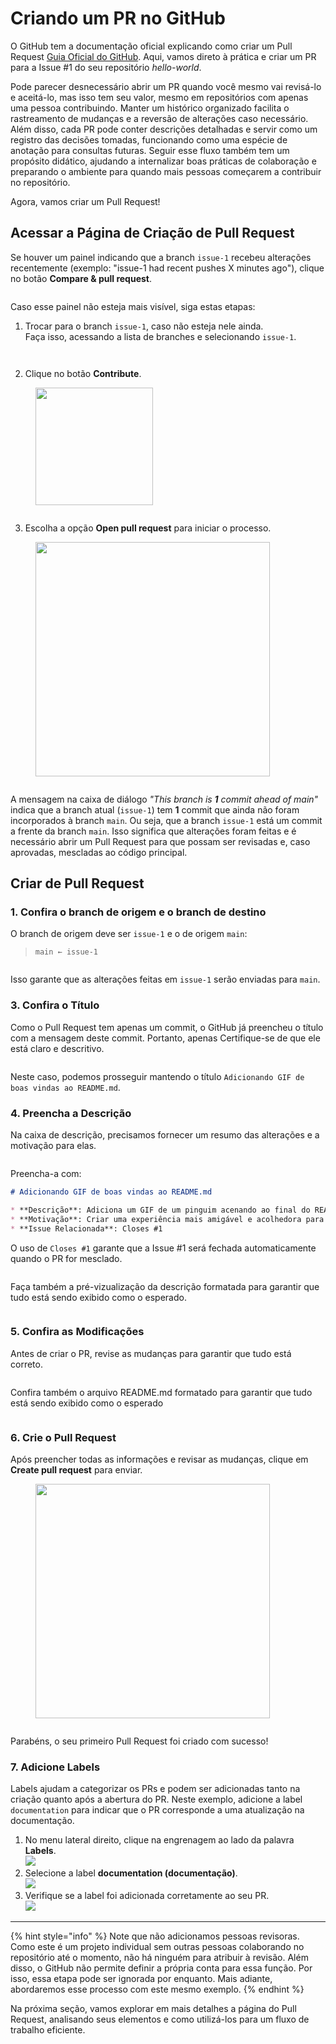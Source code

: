 # Criando um PR no GitHub

O GitHub tem a documentação oficial explicando como criar um Pull Request [Guia Oficial do GitHub](https://docs.github.com/pt/pull-requests/collaborating-with-pull-requests/proposing-changes-to-your-work-with-pull-requests/creating-a-pull-request). Aqui, vamos direto à prática e criar um PR para a Issue #1 do seu repositório _hello-world_.

Pode parecer desnecessário abrir um PR quando você mesmo vai revisá-lo e aceitá-lo, mas isso tem seu valor, mesmo em repositórios com apenas uma pessoa contribuindo. Manter um histórico organizado facilita o rastreamento de mudanças e a reversão de alterações caso necessário. Além disso, cada PR pode conter descrições detalhadas e servir como um registro das decisões tomadas, funcionando como uma espécie de anotação para consultas futuras. Seguir esse fluxo também tem um propósito didático, ajudando a internalizar boas práticas de colaboração e preparando o ambiente para quando mais pessoas começarem a contribuir no repositório.

Agora, vamos criar um Pull Request!

## Acessar a Página de Criação de Pull Request <a href="#criando-sua-primeira-issue" id="criando-sua-primeira-issue"></a>

Se houver um painel indicando que a branch `issue-1` recebeu alterações recentemente (exemplo: "issue-1 had recent pushes X minutes ago"), clique no botão **Compare & pull request**.

<figure><img src="../.gitbook/assets/73_ Acessa pg para criar PR.png" alt=""><figcaption></figcaption></figure>

Caso esse painel não esteja mais visível, siga estas etapas:

1. Trocar para o branch `issue-1`, caso não esteja nele ainda.\
   Faça isso, acessando a lista de branches e selecionando `issue-1`.

<figure><img src="../.gitbook/assets/74_ Acessa pg para criar PR 2.png" alt=""><figcaption></figcaption></figure>

<figure><img src="../.gitbook/assets/75_ Acessa pg para criar PR 3.png" alt=""><figcaption></figcaption></figure>

2. Clique no botão **Contribute**.

<figure><img src="../.gitbook/assets/image (2).png" alt="" width="188"><figcaption></figcaption></figure>

<figure><img src="../.gitbook/assets/76_ Acessa pg para criar PR 4.png" alt=""><figcaption></figcaption></figure>

3. Escolha a opção **Open pull request** para iniciar o processo.

<figure><img src="../.gitbook/assets/image (1) (1).png" alt="" width="375"><figcaption></figcaption></figure>

<figure><img src="../.gitbook/assets/77_ Acessa pg para criar PR 5.png" alt=""><figcaption></figcaption></figure>

A mensagem na caixa de diálogo _"This branch is **1** commit ahead of main"_ indica que a branch atual (`issue-1`) tem **1** commit que ainda não foram incorporados à branch `main`. Ou seja, que a branch `issue-1` está um commit a frente da branch `main`. Isso significa que alterações foram feitas e é necessário abrir um Pull Request para que possam ser revisadas e, caso aprovadas, mescladas ao código principal.

## Criar de Pull Request <a href="#criando-sua-primeira-issue" id="criando-sua-primeira-issue"></a>

### 1. Confira o branch de origem e o branch de destino

O branch de origem deve ser `issue-1` e o de origem `main`:&#x20;

> &#x20;`main ← issue-1`&#x20;

<figure><img src="../.gitbook/assets/78- Criar PR 1.png" alt=""><figcaption></figcaption></figure>

Isso garante que as alterações feitas em `issue-1` serão enviadas para `main`.

### 3. Confira o Título

Como o Pull Request tem apenas um commit, o GitHub já preencheu o título com a mensagem deste commit. Portanto, apenas Certifique-se de que ele está claro e descritivo.

<figure><img src="../.gitbook/assets/84- PR -Título.png" alt=""><figcaption></figcaption></figure>

Neste caso, podemos prosseguir mantendo o título `Adicionando GIF de boas vindas ao README.md`.

### 4. Preencha a Descrição

Na caixa de descrição, precisamos fornecer um resumo das alterações e a motivação para elas.

<figure><img src="../.gitbook/assets/79- Criar PR 2.png" alt=""><figcaption></figcaption></figure>

Preencha-a com:

```markdown
# Adicionando GIF de boas vindas ao README.md

* **Descrição**: Adiciona um GIF de um pinguim acenando ao final do README.md.
* **Motivação**: Criar uma experiência mais amigável e acolhedora para quem visita o repositório
* **Issue Relacionada**: Closes #1
```

O uso de `Closes #1` garante que a Issue #1 será fechada automaticamente quando o PR for mesclado.

<figure><img src="../.gitbook/assets/85 Descrição Preenchida PR.png" alt=""><figcaption></figcaption></figure>

Faça também a pré-vizualização da descrição formatada para garantir que tudo está sendo exibido como o esperado.

<figure><img src="../.gitbook/assets/86 Descrição Preenchida PR - Preview.png" alt=""><figcaption></figcaption></figure>

### 5. Confira as Modificações

Antes de criar o PR, revise as mudanças para garantir que tudo está correto.

<figure><img src="../.gitbook/assets/80- Criar PR 3.png" alt=""><figcaption></figcaption></figure>

Confira também o arquivo README.md formatado para garantir que tudo está sendo exibido como o esperado

<figure><img src="../.gitbook/assets/82- Criar PR 5.png" alt=""><figcaption></figcaption></figure>

### 6. Crie o Pull Request

Após preencher todas as informações e revisar as mudanças, clique em **Create pull request** para enviar.

<figure><img src="../.gitbook/assets/image.png" alt="" width="375"><figcaption></figcaption></figure>

<figure><img src="../.gitbook/assets/86 PR recém criado.png" alt=""><figcaption></figcaption></figure>

Parabéns, o seu primeiro Pull Request foi criado com sucesso!

### **7. Adicione Labels**

Labels ajudam a categorizar os PRs e podem ser adicionadas tanto na criação quanto após a abertura do PR. Neste exemplo, adicione a label `documentation` para indicar que o PR corresponde a uma atualização na documentação.



1. No menu lateral direito, clique na engrenagem ao lado da palavra **Labels**.\
   ![](<../.gitbook/assets/image (4) (2).png>)
2. Selecione a label **documentation (documentação)**.\
   ![](<../.gitbook/assets/image (3) (2).png>)
3. Verifique se a label foi adicionada corretamente ao seu PR.\
   ![](<../.gitbook/assets/image (5) (2).png>)

***

{% hint style="info" %}
Note que não adicionamos pessoas revisoras. Como este é um projeto individual sem outras pessoas colaborando no repositório até o momento, não há ninguém para atribuir à revisão. Além disso, o GitHub não permite definir a própria conta para essa função. Por isso, essa etapa pode ser ignorada por enquanto. Mais adiante, abordaremos esse processo com este mesmo exemplo.
{% endhint %}

Na próxima seção, vamos explorar em mais detalhes a página do Pull Request, analisando seus elementos e como utilizá-los para um fluxo de trabalho eficiente.
